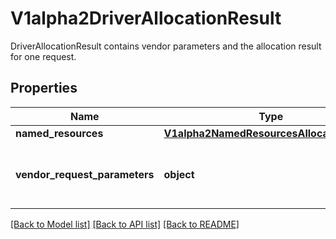 # V1alpha2DriverAllocationResult

DriverAllocationResult contains vendor parameters and the allocation result for one request.

## Properties
Name | Type | Description | Notes
------------ | ------------- | ------------- | -------------
**named_resources** | [**V1alpha2NamedResourcesAllocationResult**](V1alpha2NamedResourcesAllocationResult.md) |  | [optional] 
**vendor_request_parameters** | **object** | VendorRequestParameters are the per-request configuration parameters from the time that the claim was allocated. | [optional] 

[[Back to Model list]](../README.md#documentation-for-models) [[Back to API list]](../README.md#documentation-for-api-endpoints) [[Back to README]](../README.md)


